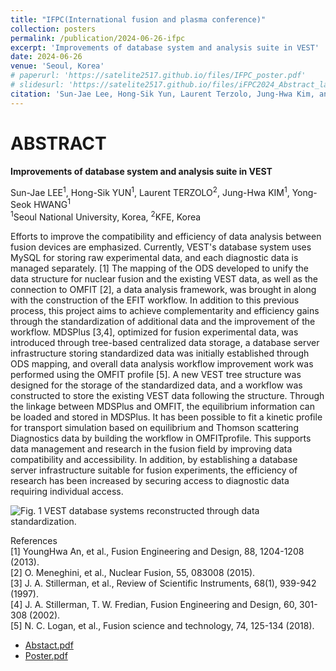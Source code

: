 ```yaml
---
title: "IFPC(International fusion and plasma conference)"
collection: posters
permalink: /publication/2024-06-26-ifpc
excerpt: 'Improvements of database system and analysis suite in VEST'
date: 2024-06-26
venue: 'Seoul, Korea'
# paperurl: 'https://satelite2517.github.io/files/IFPC_poster.pdf'
# slidesurl: 'https://satelite2517.github.io/files/iFPC2024_Abstract_latest.pdf'
citation: 'Sun-Jae Lee, Hong-Sik Yun, Laurent Terzolo, Jung-Hwa Kim, and Yong-Seok Hwang. (2009). “Improvements of Database System and Analysis Suite in VEST.” Poster presented at the IFPC Conference, Seoul, South Korea, June 26, 2024.'
---
```


ABSTRACT
======
**Improvements of database system and analysis suite in VEST**

Sun-Jae LEE<sup>1</sup>, Hong-Sik YUN<sup>1</sup>, Laurent TERZOLO<sup>2</sup>, Jung-Hwa KIM<sup>1</sup>, Yong-Seok HWANG<sup>1</sup>  
<sup>1</sup>Seoul National University, Korea, <sup>2</sup>KFE, Korea

Efforts to improve the compatibility and efficiency of data analysis between fusion devices are emphasized. Currently, VEST's database system uses MySQL for storing raw experimental data, and each diagnostic data is managed separately. [1] The mapping of the ODS developed to unify the data structure for nuclear fusion and the existing VEST data, as well as the connection to OMFIT [2], a data analysis framework, was brought in along with the construction of the EFIT workflow. In addition to this previous process, this project aims to achieve complementarity and efficiency gains through the standardization of additional data and the improvement of the workflow. MDSPlus [3,4], optimized for fusion experimental data, was introduced through tree-based centralized data storage, a database server infrastructure storing standardized data was initially established through ODS mapping, and overall data analysis workflow improvement work was performed using the OMFIT profile [5]. A new VEST tree structure was designed for the storage of the standardized data, and a workflow was constructed to store the existing VEST data following the structure. Through the linkage between MDSPlus and OMFIT, the equilibrium information can be loaded and stored in MDSPlus. It has been possible to fit a kinetic profile for transport simulation based on equilibrium and Thomson scattering Diagnostics data by building the workflow in OMFITprofile. This supports data management and research in the fusion field by improving data compatibility and accessibility. In addition, by establishing a database server infrastructure suitable for fusion experiments, the efficiency of research has been increased by securing access to diagnostic data requiring individual access.

 
![Fig. 1 VEST database systems reconstructed through data standardization.](https://satelite2517.github.io/images/IFPC_VEST_final.png)

References  
[1]	YoungHwa An, et al., Fusion Engineering and Design, 88, 1204-1208 (2013).    
[2] O. Meneghini, et al., Nuclear Fusion, 55, 083008 (2015).  
[3]	J. A. Stillerman, et al., Review of Scientific Instruments, 68(1), 939-942 (1997).  
[4]	J. A. Stillerman, T. W. Fredian, Fusion Engineering and Design, 60, 301-308 (2002).  
[5] N. C. Logan, et al., Fusion science and technology, 74, 125-134 (2018).  

* [Abstact.pdf](https://satelite2517.github.io/files/iFPC2024_Abstract_latest.pdf)
* [Poster.pdf](https://satelite2517.github.io/files/IFPC_poster.pdf)